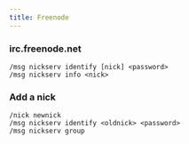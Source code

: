 ```yaml
---
title: Freenode
---
```


### irc.freenode.net

    /msg nickserv identify [nick] <password>
    /msg nickserv info <nick>

### Add a nick

    /nick newnick
    /msg nickserv identify <oldnick> <password>
    /msg nickserv group
